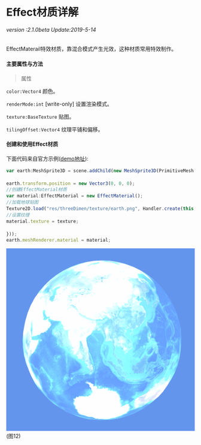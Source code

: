# Effect材质详解

###### *version :2.1.0beta   Update:2019-5-14*

EffectMaterail特效材质，靠混合模式产生光效，这种材质常用特效制作。

#### 主要属性与方法

> 属性

`color:Vector4` 颜色。

`renderMode:int` [write-only] 设置渲染模式。

`texture:BaseTexture` 贴图。

`tilingOffset:Vector4` 纹理平铺和偏移。

#### 创建和使用Effect材质

下面代码来自官方示例([demo地址](https://layaair.ldc.layabox.com/demo2/?language=ch&category=3d&group=Material&name=EffectMaterialDemo)):

```typescript
var earth:MeshSprite3D = scene.addChild(new MeshSprite3D(PrimitiveMesh.createSphere())) as MeshSprite3D;

earth.transform.position = new Vector3(0, 0, 0);
//创建EffectMaterial材质
var material:EffectMaterial = new EffectMaterial();
//加载地球贴图
Texture2D.load("res/threeDimen/texture/earth.png", Handler.create(this, function(texture:Texture2D):void {
//设置纹理
material.texture = texture;
    
}));
earth.meshRenderer.material = material;
```

![](img/1.gif)<br>(图12)
